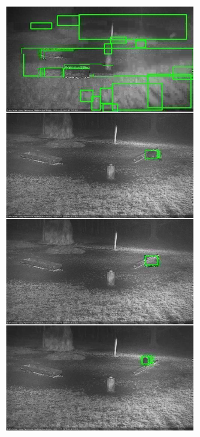 ![20201115-175804-180806](in2/20201115/20201115-175804-180806_0_.jpg)
![20201115-184851-185855](in2/20201115/20201115-184851-185855_0_.jpg)
![20201115-185901-190904](in2/20201115/20201115-185901-190904_0_.jpg)
![20201115-190911-191914](in2/20201115/20201115-190911-191914_0_.jpg)
